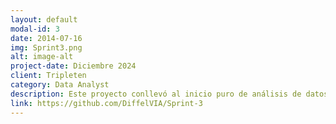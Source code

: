 ```yaml
---
layout: default
modal-id: 3
date: 2014-07-16
img: Sprint3.png
alt: image-alt
project-date: Diciembre 2024
client: Tripleten
category: Data Analyst
description: Este proyecto conllevó al inicio puro de análisis de datos, se incluyen aspectos relevantes como importación de librerías, lectura de datos CSV, ciclos for, modificación de datos, manejo de ausentes, manejo de duplicados, desarrollo de funciones, uso de métodos nuevos como unique y el primer acercamiento a la prueba de hipótesis.
link: https://github.com/DiffelVIA/Sprint-3
---
```

